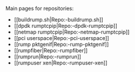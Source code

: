 Main pages for repositories:

- [[buildrump.sh|Repo:-buildrump.sh]]
- [[dpdk rumptcpip|Repo:-dpdk-rumptcpip]]
- [[netmap rumptcpip|Repo:-netmap-rumptcpip]]
- [[pci userspace|Repo:-pci-userspace]]
- [[rump pktgenif|Repo:-rump-pktgenif]]
- [[rumpfiber|Repo:-rumpfiber]]
- [[rumprun|Repo:-rumprun]]
- [[rumpuser xen|Repo:-rumpuser-xen]]

